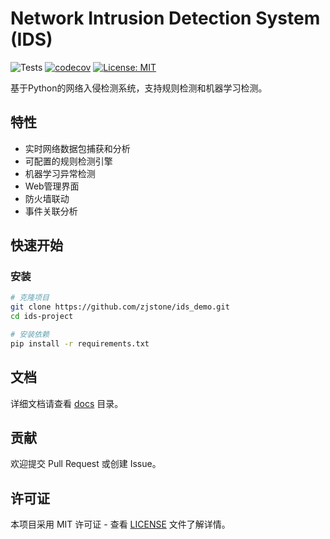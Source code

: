 # Network Intrusion Detection System (IDS)

![Tests](https://github.com/zjstone/ids-project/workflows/Python%20Tests/badge.svg)
[![codecov](https://codecov.io/gh/zistone/ids-project/branch/main/graph/badge.svg)](https://codecov.io/gh/zjsotne/ids-project)
[![License: MIT](https://img.shields.io/badge/License-MIT-yellow.svg)](https://opensource.org/licenses/MIT)

基于Python的网络入侵检测系统，支持规则检测和机器学习检测。

## 特性

- 实时网络数据包捕获和分析
- 可配置的规则检测引擎
- 机器学习异常检测
- Web管理界面
- 防火墙联动
- 事件关联分析

## 快速开始

### 安装

```bash
# 克隆项目
git clone https://github.com/zjstone/ids_demo.git
cd ids-project

# 安装依赖
pip install -r requirements.txt
```

## 文档

详细文档请查看 [docs](docs/) 目录。

## 贡献

欢迎提交 Pull Request 或创建 Issue。

## 许可证

本项目采用 MIT 许可证 - 查看 [LICENSE](LICENSE) 文件了解详情。
